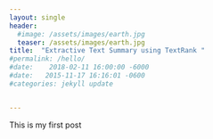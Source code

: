 ```yaml
---
layout: single
header:
  #image: /assets/images/earth.jpg
  teaser: /assets/images/earth.jpg
title:  "Extractive Text Summary using TextRank "
#permalink: /hello/
#date:    2018-02-11 16:00:00 -6000
#date:   2015-11-17 16:16:01 -0600
#categories: jekyll update


---
```

This is my first post

